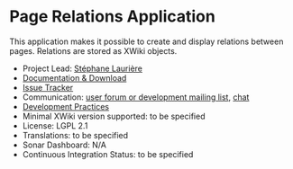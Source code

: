 # Page Relations Application

This application makes it possible to create and display relations between pages. Relations are stored as XWiki objects.

* Project Lead: [Stéphane Laurière](http://www.xwiki.org/xwiki/bin/view/XWiki/slauriere)
* [Documentation & Download](http://extensions.xwiki.org/xwiki/bin/view/Extension/PageRelationsApplication)
* [Issue Tracker](https://jira.xwiki.org/projects/PAGEREL/summary)
* Communication: [user forum or development mailing list](http://dev.xwiki.org/xwiki/bin/view/Community/Discuss), [chat](http://dev.xwiki.org/xwiki/bin/view/Community/Chat)
* [Development Practices](http://dev.xwiki.org)
* Minimal XWiki version supported: to be specified
* License: LGPL 2.1
* Translations: to be specified
* Sonar Dashboard: N/A
* Continuous Integration Status: to be specified
